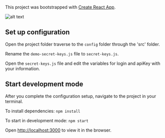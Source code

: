 This project was bootstrapped with [Create React App](https://github.com/facebookincubator/create-react-app).

![alt text](https://i.imgur.com/bVbujCA.png "Carlos's Bitly")

<!-- ## [Carlos's live Bitly website](http://litclub.herokuapp.com/ "Carlos Bitly website") -->


## Set up configuration
Open the project folder traverse to the `config` folder through the 'src' folder.

Rename the `demo-secret-keys.js` file to `secret-keys.js`.

Open the `secret-keys.js` file and edit the variables for login and apiKey with your information.

## Start development mode
After you complete the configuration setup, navigate to the project in your terminal.

To install dependencies: `npm install`

To start in development mode: `npm start`

Open [http://localhost:3000](http://localhost:3000) to view it in the browser.